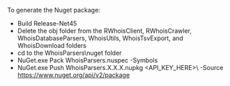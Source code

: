 To generate the Nuget package:
- Build Release-Net45
- Delete the obj folder from the RWhoisClient, RWhoisCrawler, WhoisDatabaseParsers, WhoisUtils, WhoisTsvExport, and WhoisDownload folders
- cd to the WhoisParsers\nuget folder
- NuGet.exe Pack WhoisParsers.nuspec -Symbols
- NuGet.exe Push WhoisParsers.X.X.X.nupkg \<API_KEY_HERE>\ -Source https://www.nuget.org/api/v2/package
